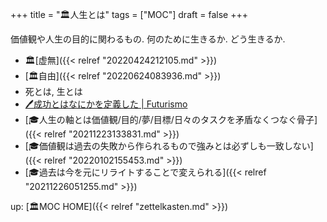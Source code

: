 +++
title = "🏛人生とは"
tags = ["MOC"]
draft = false
+++

価値観や人生の目的に関わるもの. 何のために生きるか. どう生きるか.

-   🏛[虚無]({{< relref "20220424212105.md" >}})
-   [🏛自由]({{< relref "20220624083936.md" >}})
-   死とは, 生とは
-   [🖊成功とはなにかを定義した | Futurismo](https://futurismo.biz/archives/5849/)
-   [🎓人生の軸とは価値観/目的/夢/目標/日々のタスクを矛盾なくつなぐ骨子]({{< relref "20211223133831.md" >}})
-   [🎓価値観は過去の失敗から作られるもので強みとは必ずしも一致しない]({{< relref "20220102155453.md" >}})
-   [🎓過去は今を元にリライトすることで変えられる]({{< relref "20211226051255.md" >}})

up: [🏛MOC HOME]({{< relref "zettelkasten.md" >}})
